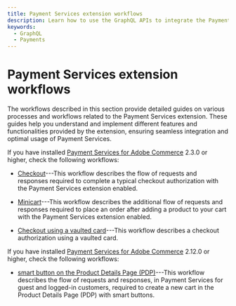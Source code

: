 ```yaml
---
title: Payment Services extension workflows
description: Learn how to use the GraphQL APIs to integrate the Payment Services extension.
keywords:
  - GraphQL
  - Payments
---
```


# Payment Services extension workflows

The workflows described in this section provide detailed guides on various processes and workflows related to the Payment Services extension. These guides help you understand and implement different features and functionalities provided by the extension, ensuring seamless integration and optimal usage of Payment Services.

If you have installed [Payment Services for Adobe Commerce](https://commercemarketplace.adobe.com/magento-payment-services.html) 2.3.0 or higher, check the following workflows:

* [Checkout](../workflows/checkout.md)---This workflow describes the flow of requests and responses required to complete a typical checkout authorization with the Payment Services extension enabled.

* [Minicart](../workflows/minicart.md)---This workflow describes the additional flow of requests and responses required to place an order after adding a product to your cart with the Payment Services extension enabled.

* [Checkout using a vaulted card](../workflows/vaulted-card.md)---This workflow describes a checkout authorization using a vaulted card.

If you have installed [Payment Services for Adobe Commerce](https://commercemarketplace.adobe.com/magento-payment-services.html) 2.12.0 or higher, check the following workflows:

* [smart button on the Product Details Page (PDP)](../workflows/cart-pdp.md)---This workflow describes the flow of requests and responses, in Payment Services for guest and logged-in customers, required to create a new cart in the Product Details Page (PDP) with smart buttons.
